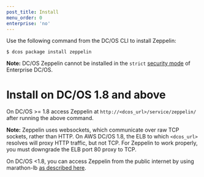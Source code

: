 ```yaml
---
post_title: Install
menu_order: 0
enterprise: 'no'
---
```


Use the following command from the DC/OS CLI to install Zeppelin:
 
```
$ dcos package install zeppelin
```

**Note:** DC/OS Zeppelin cannot be installed in the `strict` [security mode](https://docs.mesosphere.com/1.8/administration/installing/custom/configuration-parameters/#security) of Enterprise DC/OS.

# Install on DC/OS 1.8 and above
On DC/OS >= 1.8 access Zeppelin at
`http://<dcos_url>/service/zeppelin/` after running the above command.

**Note:** Zeppelin uses websockets, which communicate over raw TCP
sockets, rather than HTTP.  On AWS DC/OS 1.8, the ELB to which
`<dcos_url>` resolves will proxy HTTP traffic, but not TCP.  For
Zeppelin to work properly, you must downgrade the ELB port 80 proxy to
TCP.

On DC/OS <1.8, you can access Zeppelin from the public internet by using marathon-lb [as described here](https://docs.mesosphere.com/1.8/usage/service-discovery/marathon-lb/usage/).

<!-- 
Alternately, you can deploy Zeppelin on a public agent by setting the
`acceptedResourceRoles` field of the Marathon app to
`["slave_public"]`.  You can then access Zeppelin By combining the
public IP address of the agent running Zeppelin with the `$PORT0` of
its marathon app.
-->

